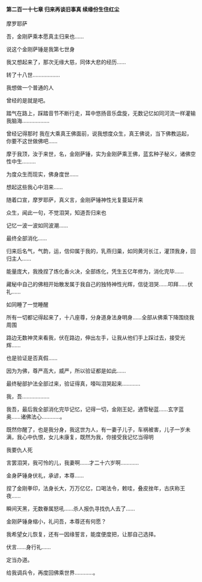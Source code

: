 #### 第二百一十七章 归来再谈旧事真 续缘份生住红尘


摩罗耶萨

吾，金刚萨乘本愿真主归来也……

说这个金刚萨锤是我第七世身

我又想起来了，那次无缘大慈，同体大悲的经历……


转了十八世………………

我想做一个普通的人

曾经的是就是吧。

踏气在路上，踩踏音节不断行走，耳中悠扬音乐盘旋，无数记忆如同河流一样灌输我脑海………………

曾经记得那时
我在大乘真王佛面前，说我想度众生，真王佛说，当下佛教运起，你要不这世做佛吧……

摩于我顶，汝于来世，名，金刚萨锤，实为金刚萨乘王佛，蓝玄种子秘义，诸佛空性中生………

为度众生而现实，佛身度世……

想起这些我心中泪来……

随着口宣，摩罗耶萨，真义言，金刚萨锤神性光复蔓延开来

众生，闻此一句，不觉泪哭，知道吾归来也

记忆一波一波如同波潮……

最终全部消化……

归来后名气，气韵，运，信仰属于我的，乳燕归巢，如同黄河长江，灌顶我身，回归主人……

能量庞大，我挽捏了炼化香火决，全部炼化，凭生五亿年修为，消化完毕……

藏秘中自己的佛相开始散发属于我自己的独特神性光辉，信徒泪哭……叩拜……伏礼……


如同睡了一觉睡醒

所有一切都记得起来了，十八座尊，分身道身法身明身……全部从佛乘下降围绕我周围


路边无数神灵来看我，伏在路边，伸出左手，让我从他们手上踩过去，接受光辉……

也是验证是否真假……

因为为佛，尊严高大，威严，所以验证都是如此……

最终秘部护法全部过来，验证得真，嚎叫泪哭起来…………

我，吾………………

我吾，最后我全部消化完毕记忆，记得一切，金刚王妃，通雪秘蓝……玄字蓝奥……诸佛法心…………。

既然你醒了，也是我分身，我这世为人，有一妻子儿子，车祸被害，儿子一岁未满，我心中仇恨，女儿未康复，既然为我，你接受我记忆当得明

我要仇人死

言罢泪哭，我可怜的儿，我妻啊……才二十六岁啊…………

金身萨锤身伏礼，承谚，本尊……

捏了金刚拳印，法身长大，万万亿亿，口喝法令，敕哇，叠皮挫年，古庆称王夜……

瞬间天黑，无数眷属怒吼……杀人报仇寻找仇人去了……

金刚萨锤身缩小，礼问吾，本尊还有何愿？

我希望女儿恢复，还有一因缘誓言，能度便度把，让那自己选择。

伏言……身行礼……

定当办道。

给我调兵令，再度回佛乘世界…………。

